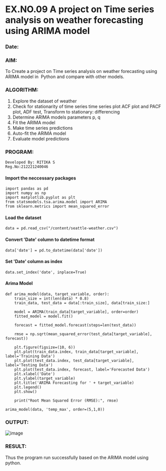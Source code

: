 # EX.NO.09        A project on Time series analysis on weather forecasting using ARIMA model 
### Date: 

### AIM:
To Create a project on Time series analysis on weather forecasting using ARIMA model in  Python and compare with other models.
### ALGORITHM:
1. Explore the dataset of weather 
2. Check for stationarity of time series time series plot ACF plot and PACF plot, ADF test, Transform to stationary: differencing
3. Determine ARIMA models parameters p, q
4. Fit the ARIMA model
5. Make time series predictions
6. Auto-fit the ARIMA model
7. Evaluate model predictions
### PROGRAM:
```
Developed By: RITIKA S 
Reg.No:212221240046
```
#### Import the neccessary packages

```
import pandas as pd
import numpy as np
import matplotlib.pyplot as plt
from statsmodels.tsa.arima.model import ARIMA
from sklearn.metrics import mean_squared_error
```

#### Load the dataset
```
data = pd.read_csv("/content/seattle-weather.csv")
```
#### Convert 'Date' column to datetime format
```
data['date'] = pd.to_datetime(data['date'])
```
#### Set 'Date' column as index
```
data.set_index('date', inplace=True)
```
#### Arima Model
```
def arima_model(data, target_variable, order):
    train_size = int(len(data) * 0.8)
    train_data, test_data = data[:train_size], data[train_size:]

    model = ARIMA(train_data[target_variable], order=order)
    fitted_model = model.fit()

    forecast = fitted_model.forecast(steps=len(test_data))

    rmse = np.sqrt(mean_squared_error(test_data[target_variable], forecast))

    plt.figure(figsize=(10, 6))
    plt.plot(train_data.index, train_data[target_variable], label='Training Data')
    plt.plot(test_data.index, test_data[target_variable], label='Testing Data')
    plt.plot(test_data.index, forecast, label='Forecasted Data')
    plt.xlabel('Date')
    plt.ylabel(target_variable)
    plt.title('ARIMA Forecasting for ' + target_variable)
    plt.legend()
    plt.show()

    print("Root Mean Squared Error (RMSE):", rmse)

arima_model(data, 'temp_max', order=(5,1,0))

```
### OUTPUT:

![image](https://github.com/user-attachments/assets/dd711f67-cd00-4390-9f42-e6ab513cb90a)



### RESULT:
Thus the program run successfully based on the ARIMA model using python.
